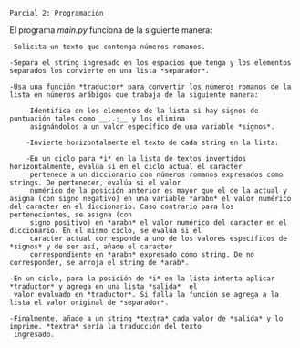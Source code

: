 `Parcial 2: Programación`

El programa *main.py* funciona de la siguiente manera:

    -Solicita un texto que contenga números romanos.

    -Separa el string ingresado en los espacios que tenga y los elementos separados los convierte en una lista *separador*.

    -Usa una función *traductor* para convertir los números romanos de la lista en números arábigos que trabaja de la siguiente manera:

        -Identifica en los elementos de la lista si hay signos de puntuación tales como __,.;__ y los elimina
         asignándolos a un valor específico de una variable *signos*.

        -Invierte horizontalmente el texto de cada string en la lista.

        -En un ciclo para *i* en la lista de textos invertidos horizontalmente, evalúa si en el ciclo actual el caracter
         pertenece a un diccionario con números romanos expresados como strings. De pertenecer, evalúa si el valor 
         numérico de la posición anterior es mayor que el de la actual y asigna (con signo negativo) en una variable *arabn* el valor numérico del caracter en el diccionario. Caso contrario para los pertenecientes, se asigna (con
         signo positivo) en *arabn* el valor numérico del caracter en el diccionario. En el mismo ciclo, se evalúa si el 
         caracter actual corresponde a uno de los valores específicos de *signos* y de ser así, añade el caracter
         correspondiente en *arabn* expresado como string. De no corresponder, se arroja el string de *arab*.

    -En un ciclo, para la posición de *i* en la lista intenta aplicar *traductor* y agrega en una lista *salida*  el
     valor evaluado en *traductor*. Si falla la función se agrega a la lista el valor original de *separador*.

    -Finalmente, añade a un string *textra* cada valor de *salida* y lo imprime. *textra* sería la traducción del texto
     ingresado.
